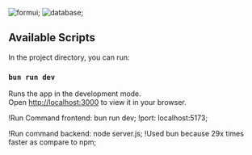 ![formui](https://github.com/user-attachments/assets/43b6b480-e8fb-4c57-9aef-c20052ece2db);
![database](https://github.com/user-attachments/assets/5acb95cd-6d4e-4e03-a2e4-4240d8a2cfb9);




## Available Scripts

In the project directory, you can run:

### `bun run dev`

Runs the app in the development mode.\
Open [http://localhost:3000](http://localhost:5173) to view it in your browser.


!Run Command frontend: bun run dev;
!port: localhost:5173;


!Run command backend: node server.js;
!Used bun because 29x times faster as compare to npm;
